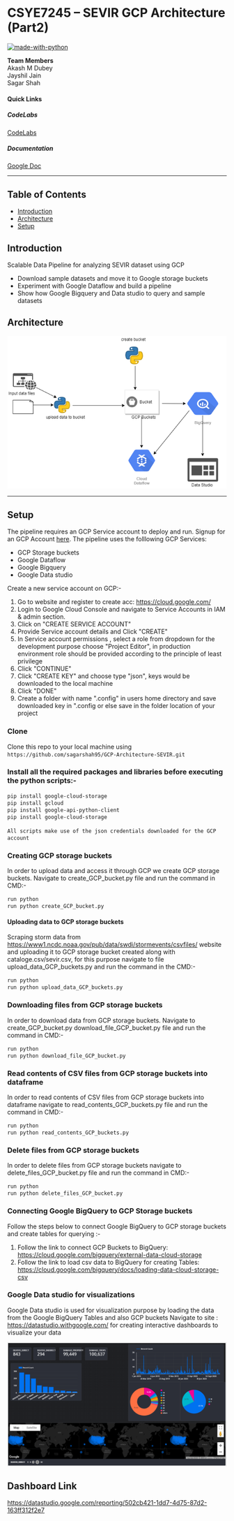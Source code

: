 # CSYE7245 – SEVIR GCP Architecture (Part2)


[![made-with-python](https://img.shields.io/badge/Made%20with-Python-1f425f.svg)](https://www.python.org/)

**Team Members**<br />
Akash M Dubey <br />
Jayshil Jain <br />
Sagar Shah <br />

#### Quick Links

##### CodeLabs <br />
[CodeLabs]( https://codelabs-preview.appspot.com/?file_id=1a9w5mGsa2gDE7SacxhMDSoqcSFyNDxZrlYQYGd5KjPY#0)
<br />

##### Documentation <br />
[Google Doc](https://docs.google.com/document/d/1a9w5mGsa2gDE7SacxhMDSoqcSFyNDxZrlYQYGd5KjPY/edit?usp=sharing)
<br />


---

## Table of Contents

- [Introduction](#introduction)
- [Architecture](#Architecture)
- [Setup](#setup)



## Introduction

Scalable Data Pipeline for analyzing SEVIR dataset using GCP
- Download sample datasets and move it to Google storage buckets
- Experiment with Google Dataflow and build a pipeline
- Show how Google Bigquery and Data studio to query and sample datasets

## Architecture 

![](images/sevir.png)         

---


## Setup

The pipeline requires an GCP Service account to deploy and run. Signup for an GCP Account [here]( https://cloud.google.com/). The pipeline uses the folllowing GCP Services:

- GCP Storage buckets 
- Google Dataflow
- Google Bigquery
- Google Data studio


Create a new service account on GCP:-
1)	Go to website and register to create acc: https://cloud.google.com/
2)	Login to Google Cloud Console and navigate to Service Accounts in IAM & admin section.
3)	Click on "CREATE SERVICE ACCOUNT"
4)	Provide Service account details and Click "CREATE"
5)	In Service account permissions , select a role from dropdown for the development purpose choose "Project Editor", in production environment role should be provided according to the principle of least privilege
6)	Click "CONTINUE"
7)	Click "CREATE KEY" and choose type "json", keys would be downloaded to the local machine
8)	Click "DONE"
9)	Create a folder with name ".config" in users home directory and save downloaded key in ".config or else save in the folder location of your project 


### Clone

Clone this repo to your local machine using `https://github.com/sagarshah95/GCP-Architecture-SEVIR.git` 

### Install all the required packages and libraries before executing the python scripts:-

```
pip install google-cloud-storage
pip install gcloud
pip install google-api-python-client
pip install google-cloud-storage

All scripts make use of the json credentials downloaded for the GCP account

```

### Creating GCP storage buckets 

In order to upload data and access it through GCP we create GCP storage buckets. Navigate to create_GCP_bucket.py file and run the command in CMD:-

```
run python
run python create_GCP_bucket.py 
```

#### Uploading data to GCP storage buckets
Scraping storm data from https://www1.ncdc.noaa.gov/pub/data/swdi/stormevents/csvfiles/ website and uploading it to GCP storage bucket created along with cataloge.csv/sevir.csv, for this purpose navigate to file upload_data_GCP_buckets.py and run the command in the CMD:-

```
run python
run python upload_data_GCP_buckets.py
```

### Downloading files from GCP storage buckets 

In order to download data from GCP storage buckets. Navigate to create_GCP_bucket.py download_file_GCP_bucket.py file and run the command in CMD:-

```
run python
run python download_file_GCP_bucket.py
```

### Read contents of CSV files from GCP storage buckets into dataframe 

In order to read contents of CSV files from GCP storage buckets into dataframe navigate to read_contents_GCP_buckets.py file and run the command in CMD:-

```
run python
run python read_contents_GCP_buckets.py
```

### Delete files from GCP storage buckets

In order to delete files from GCP storage buckets
navigate to delete_files_GCP_bucket.py file and run the command in CMD:-

```
run python
run python delete_files_GCP_bucket.py
```

### Connecting Google BigQuery to GCP Storage buckets 
 
Follow the steps below to connect Google BigQuery to GCP storage buckets and create tables for querying :-
1)	Follow the link to connect GCP Buckets to BigQuery: https://cloud.google.com/bigquery/external-data-cloud-storage
2)	Follow the link to load csv data to BigQuery for creating Tables: https://cloud.google.com/bigquery/docs/loading-data-cloud-storage-csv


### Google Data studio for visualizations
 
Google Data studio is used for visualization purpose by loading the data from the Google BigQuery Tables and also GCP buckets 
Navigate to site : https://datastudio.withgoogle.com/ for creating interactive dashboards to visualize your data 

![](images/dashboard.png)   

## Dashboard Link

https://datastudio.google.com/reporting/502cb421-1dd7-4d75-87d2-163ff312f2e7



